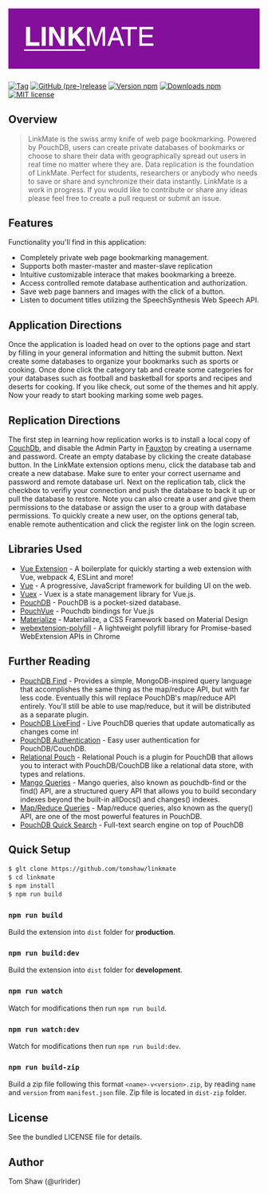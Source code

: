 <h1><img src="https://github.com/tomshaw/linkmate/blob/master/docs/screenshots/logo.png" alt="LinkMate" title="LinkMate"></h1>

[![Tag](https://img.shields.io/github/tag/tomshaw/linkmate.svg)](https://github.com/tomshaw/linkmate/tags)
[![GitHub (pre-)release](https://img.shields.io/github/release/tomshaw/linkmate/all.svg)](https://github.com/tomshaw/linkmate/releases)
[![Version npm](https://img.shields.io/npm/v/linkmate.svg)](https://www.npmjs.com/package/linkmate)
[![Downloads npm](https://img.shields.io/npm/dt/linkmate.svg)](https://www.npmjs.com/package/linkmate)
[![MIT license](https://img.shields.io/npm/l/linkmate.svg)](https://github.com/tomshaw/linkmate/blob/master/LICENSE)

## Overview

> LinkMate is the swiss army knife of web page bookmarking. Powered by PouchDB, users can create private databases of bookmarks or choose to share their data with geographically spread out users in real time no matter where they are. Data replication is the foundation of LinkMate. Perfect for students, researchers or anybody who needs to save or share and synchronize their data instantly. LinkMate is a work in progress. If you would like to contribute or share any ideas please feel free to create a pull request or submit an issue.

## Features

Functionality you'll find in this application:

- Completely private web page bookmarking management.
- Supports both master-master and master-slave replication
- Intuitive customizable interace that makes bookmarking a breeze.
- Access controlled remote database authentication and authorization.  
- Save web page banners and images with the click of a button.
- Listen to document titles utilizing the SpeechSynthesis Web Speech API.

## Application Directions

Once the application is loaded head on over to the options page and start by filling in your general information and hitting the submit button. Next create some databases to organize your bookmarks such as sports or cooking. Once done click the category tab and create some categories for your databases such as football and basketball for sports and recipes and deserts for cooking. If you like check, out some of the themes and hit apply. Now your ready to start booking marking some web pages. 

## Replication Directions

The first step in learning how replication works is to install a local copy of [CouchDb](https://couchdb.apache.org/), and disable the Admin Party in [Fauxton](https://couchdb.apache.org/fauxton-visual-guide/) by creating a username and password. Create an empty database by clicking the create database button. In the LinkMate extension options menu, click the database tab and create a new database. Make sure to enter your correct username and password and remote database url. Next on the replication tab, click the checkbox to verifiy your connection and push the database to back it up or pull the database to restore. Note you can also create a user and give them permissions to the database or assign the user to a group with database permissions. To quickly create a new user, on the options general tab, enable remote authentication and click the register link on the login screen. 

## Libraries Used

+ [Vue Extension](https://github.com/Kocal/vue-web-extension) - A boilerplate for quickly starting a web extension with Vue, webpack 4, ESLint and more!
+ [Vue](https://vuejs.org) - A progressive, JavaScript framework for building UI on the web.
+ [Vuex](https://vuex.vuejs.org/en) - Vuex is a state management library for Vue.js.
+ [PouchDB](https://github.com/pouchdb/pouchdb) - PouchDB is a pocket-sized database.
+ [PouchVue](https://github.com/MDSLKTR/pouch-vue) - Pouchdb bindings for Vue.js
+ [Materialize](https://github.com/Dogfalo/materialize) - Materialize, a CSS Framework based on Material Design
+ [webextension-polyfill](https://github.com/mozilla/webextension-polyfill) - A lightweight polyfill library for Promise-based WebExtension APIs in Chrome

## Further Reading

+ [PouchDB Find](https://github.com/nolanlawson/pouchdb-find) - Provides a simple, MongoDB-inspired query language that accomplishes the same thing as the map/reduce API, but with far less code. Eventually this will replace PouchDB's map/reduce API entirely. You'll still be able to use map/reduce, but it will be distributed as a separate plugin.
+ [PouchDB LiveFind](https://pouchdb.com/api.html) - Live PouchDB queries that update automatically as changes come in!
+ [PouchDB Authentication](https://github.com/pouchdb-community/pouchdb-authentication) - Easy user authentication for PouchDB/CouchDB.
+ [Relational Pouch](https://github.com/pouchdb-community/relational-pouch) - Relational Pouch is a plugin for PouchDB that allows you to interact with PouchDB/CouchDB like a relational data store, with types and relations.
+ [Mango Queries](https://pouchdb.com/guides/mango-queries.html) - Mango queries, also known as pouchdb-find or the find() API, are a structured query API that allows you to build secondary indexes beyond the built-in allDocs() and changes() indexes.
+ [Map/Reduce Queries](https://pouchdb.com/api.html) - Map/reduce queries, also known as the query() API, are one of the most powerful features in PouchDB.
+ [PouchDB Quick Search](https://github.com/pouchdb-community/pouchdb-quick-search) - Full-text search engine on top of PouchDB

## Quick Setup

```bash
$ glt clone https://github.com/tomshaw/linkmate
$ cd linkmate
$ npm install
$ npm run build
```

### `npm run build`

Build the extension into `dist` folder for **production**.

### `npm run build:dev`

Build the extension into `dist` folder for **development**.

### `npm run watch`

Watch for modifications then run `npm run build`.

### `npm run watch:dev`

Watch for modifications then run `npm run build:dev`.

### `npm run build-zip`

Build a zip file following this format `<name>-v<version>.zip`, by reading `name` and `version` from `manifest.json` file.
Zip file is located in `dist-zip` folder.

## License

See the bundled LICENSE file for details.

## Author

Tom Shaw (@urlrider)
